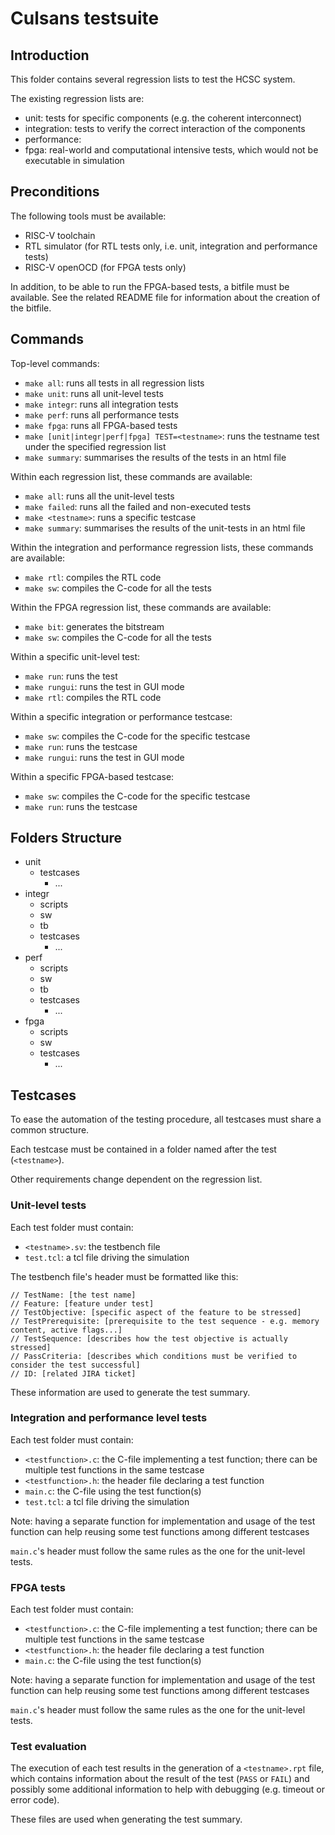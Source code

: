 # Culsans testsuite

## Introduction

This folder contains several regression lists to test the HCSC system.

The existing regression lists are:

- unit: tests for specific components (e.g. the coherent interconnect)
- integration: tests to verify the correct interaction of the components
- performance: 
- fpga: real-world and computational intensive tests, which would not be executable in simulation

## Preconditions

The following tools must be available:

- RISC-V toolchain
- RTL simulator (for RTL tests only, i.e. unit, integration and performance tests)
- RISC-V openOCD (for FPGA tests only)

In addition, to be able to run the FPGA-based tests, a bitfile must be available.
See the related README file for information about the creation of the bitfile.

## Commands

Top-level commands:

- `make all`: runs all tests in all regression lists
- `make unit`: runs all unit-level tests
- `make integr`: runs all integration tests
- `make perf`: runs all performance tests
- `make fpga`: runs all FPGA-based tests
- `make [unit|integr|perf|fpga] TEST=<testname>`: runs the testname test under the specified regression list
- `make summary`: summarises the results of the tests in an html file

Within each regression list, these commands are available:

- `make all`: runs all the unit-level tests
- `make failed`: runs all the failed and non-executed tests
- `make <testname>`: runs a specific testcase
- `make summary`: summarises the results of the unit-tests in an html file

Within the integration and performance regression lists, these commands are available:

- `make rtl`: compiles the RTL code
- `make sw`: compiles the C-code for all the tests

Within the FPGA regression list, these commands are available:

- `make bit`: generates the bitstream
- `make sw`: compiles the C-code for all the tests

Within a specific unit-level test:

- `make run`: runs the test
- `make rungui`: runs the test in GUI mode
- `make rtl`: compiles the RTL code

Within a specific integration or performance testcase:

- `make sw`: compiles the C-code for the specific testcase
- `make run`: runs the testcase
- `make rungui`: runs the test in GUI mode

Within a specific FPGA-based testcase:

- `make sw`: compiles the C-code for the specific testcase
- `make run`: runs the testcase

## Folders Structure

- unit
  - testcases
    - ...
- integr
  - scripts
  - sw
  - tb
  - testcases
    - ...
- perf
  - scripts
  - sw
  - tb
  - testcases
    - ...
- fpga
  - scripts
  - sw
  - testcases
    - ...

## Testcases

To ease the automation of the testing procedure, all testcases must share a common structure.

Each testcase must be contained in a folder named after the test (`<testname>`).

Other requirements change dependent on the regression list.

### Unit-level tests

Each test folder must contain:

- `<testname>.sv`: the testbench file
- `test.tcl`: a tcl file driving the simulation

The testbench file's header must be formatted like this:
```
// TestName: [the test name]
// Feature: [feature under test]
// TestObjective: [specific aspect of the feature to be stressed]
// TestPrerequisite: [prerequisite to the test sequence - e.g. memory content, active flags...]
// TestSequence: [describes how the test objective is actually stressed]
// PassCriteria: [describes which conditions must be verified to consider the test successful]
// ID: [related JIRA ticket]
```
These information are used to generate the test summary.

### Integration and performance level tests

Each test folder must contain:

- `<testfunction>.c`: the C-file implementing a test function; there can be multiple test functions in the same testcase
- `<testfunction>.h`: the header file declaring a test function
- `main.c`: the C-file using the test function(s)
- `test.tcl`: a tcl file driving the simulation

Note: having a separate function for implementation and usage of the test function can help reusing some test functions among different testcases

`main.c`'s header must follow the same rules as the one for the unit-level tests.

### FPGA tests

Each test folder must contain:

- `<testfunction>.c`: the C-file implementing a test function; there can be multiple test functions in the same testcase
- `<testfunction>.h`: the header file declaring a test function
- `main.c`: the C-file using the test function(s)

Note: having a separate function for implementation and usage of the test function can help reusing some test functions among different testcases

`main.c`'s header must follow the same rules as the one for the unit-level tests.

### Test evaluation

The execution of each test results in the generation of a `<testname>.rpt` file, which contains information about the result of the test (`PASS` or `FAIL`) and possibly some additional information to help with debugging (e.g. timeout or error code).

These files are used when generating the test summary.
